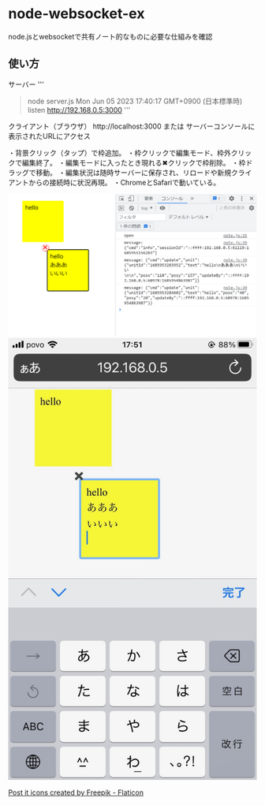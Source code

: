 # node-websocket-ex

node.jsとwebsocketで共有ノート的なものに必要な仕組みを確認

## 使い方

サーバー
'''
>node server.js
Mon Jun 05 2023 17:40:17 GMT+0900 (日本標準時) listen http://192.168.0.5:3000
'''

クライアント（ブラウザ）
http://localhost:3000 または サーバーコンソールに表示されたURLにアクセス

・背景クリック（タップ）で枠追加。
・枠クリックで編集モード、枠外クリックで編集終了。
・編集モードに入ったとき現れる✖クリックで枠削除。
・枠ドラッグで移動。
・編集状況は随時サーバーに保存され、リロードや新規クライアントからの接続時に状況再現。
・ChromeとSafariで動いている。

![pc](doc/img/pc.png "pc")
![sp](doc/img/sp.jpeg "sp")

[Post it icons created by Freepik - Flaticon](https://www.flaticon.com/free-icons/post-it)
